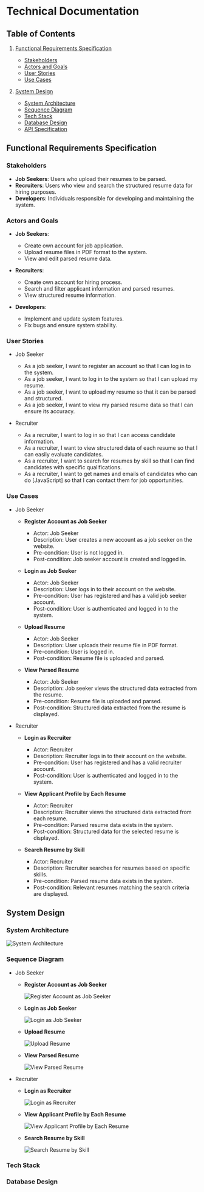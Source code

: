 # Technical Documentation

## Table of Contents
1. [Functional Requirements Specification](#functional-requirements-specification)
    - [Stakeholders](#stakeholders)
    - [Actors and Goals](#actors-and-goals)
    - [User Stories](#user-stories)
    - [Use Cases](#use-cases)

2. [System Design](#system-design)
    - [System Architecture](#system-architecture)
    - [Sequence Diagram](#sequence-diagram)
    - [Tech Stack](#tech-stack)
    - [Database Design](#database-design)
    - [API Specification](#api-specification)

## Functional Requirements Specification

### Stakeholders

- **Job Seekers**: Users who upload their resumes to be parsed.
- **Recruiters**: Users who view and search the structured resume data for hiring purposes.
- **Developers**: Individuals responsible for developing and maintaining the system.

### Actors and Goals

- **Job Seekers**:
    - Create own account for job application.
    - Upload resume files in PDF format to the system.
    - View and edit parsed resume data.
    
- **Recruiters**:
    - Create own account for hiring process.
    - Search and filter applicant information and parsed resumes.
    - View structured resume information.

- **Developers**:
    - Implement and update system features.
    - Fix bugs and ensure system stability.

### User Stories

- Job Seeker

    - As a job seeker, I want to register an account so that I can log in to the system.
    - As a job seeker, I want to log in to the system so that I can upload my resume.
    - As a job seeker, I want to upload my resume so that it can be parsed and structured.
    - As a job seeker, I want to view my parsed resume data so that I can ensure its accuracy.

- Recruiter

    - As a recruiter, I want to log in so that I can access candidate information.
    - As a recruiter, I want to view structured data of each resume so that I can easily evaluate candidates.
    - As a recruiter, I want to search for resumes by skill so that I can find candidates with specific qualifications.
    - As a recruiter, I want to get names and emails of candidates who can do [JavaScript] so that I can contact them for job opportunities.

### Use Cases  

- Job Seeker

    - **Register Account as Job Seeker**

        - Actor: Job Seeker
        - Description: User creates a new account as a job seeker on the website.
        - Pre-condition: User is not logged in.
        - Post-condition: Job seeker account is created and logged in.

    - **Login as Job Seeker**

        - Actor: Job Seeker
        - Description: User logs in to their account on the website.
        - Pre-condition: User has registered and has a valid job seeker account.
        - Post-condition: User is authenticated and logged in to the system.

    - **Upload Resume**

        - Actor: Job Seeker
        - Description: User uploads their resume file in PDF format.
        - Pre-condition: User is logged in.
        - Post-condition: Resume file is uploaded and parsed.

    - **View Parsed Resume**

        - Actor: Job Seeker
        - Description: Job seeker views the structured data extracted from the resume.
        - Pre-condition: Resume file is uploaded and parsed.
        - Post-condition: Structured data extracted from the resume is displayed.

- Recruiter

    - **Login as Recruiter**

        - Actor: Recruiter
        - Description: Recruiter logs in to their account on the website.
        - Pre-condition: User has registered and has a valid recruiter account.
        - Post-condition: User is authenticated and logged in to the system.

    - **View Applicant Profile by Each Resume**

        - Actor: Recruiter
        - Description: Recruiter views the structured data extracted from each resume.
        - Pre-condition: Parsed resume data exists in the system.
        - Post-condition: Structured data for the selected resume is displayed.
        
    - **Search Resume by Skill**

        - Actor: Recruiter
        - Description: Recruiter searches for resumes based on specific skills.
        - Pre-condition: Parsed resume data exists in the system.
        - Post-condition: Relevant resumes matching the search criteria are displayed.

## System Design

### System Architecture

![System Architecture](./system-architecture/system-architecture.jpg)

### Sequence Diagram

- Job Seeker

    - **Register Account as Job Seeker**

        ![Register Account as Job Seeker](./sequence-diagrams/register-account-as-job-seeker.png)

    - **Login as Job Seeker**

        ![Login as Job Seeker](./sequence-diagrams/login-as-job-seeker.png)

    - **Upload Resume**

        ![Upload Resume](./sequence-diagrams/upload-resume.png)

    - **View Parsed Resume**

        ![View Parsed Resume](./sequence-diagrams/view-parsed-resume.png)

- Recruiter

    - **Login as Recruiter**

        ![Login as Recruiter](./sequence-diagrams/login-as-recruiter.png)

    - **View Applicant Profile by Each Resume**

        ![View Applicant Profile by Each Resume](./sequence-diagrams/view-applicant-profile-by-each-resume.png)

    - **Search Resume by Skill**

        ![Search Resume by Skill](./sequence-diagrams/search-resume-by-skill.png)

### Tech Stack
### Database Design


